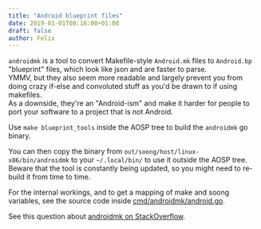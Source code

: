 ```yaml
---
title: "Android blueprint files"
date: 2019-01-01T08:18:00+01:00
draft: false
author: Felix
---
```


`androidmk` is a tool to convert Makefile-style `Android.mk` files to
`Android.bp` "blueprint" files, which look like json and are faster to parse.  
YMMV, but they also seem more readable and largely prevent you from doing crazy
if-else and convoluted stuff as you'd be drawn to if using makefiles.  
As a downside, they're an "Android-ism" and make it harder for people to port
your software to a project that is not Android.

Use `make blueprint_tools` inside the AOSP tree to build the `androidmk` go
binary.

You can then copy the binary from `out/soong/host/linux-x86/bin/androidmk` to
your `~/.local/bin/` to use it outside the AOSP tree. Beware that the tool is
constantly being updated, so you might need to re-build it from time to time.

For the internal workings, and to get a mapping of make and soong variables, see
the source code inside [cmd/androidmk/android.go][source].

See this question about [androidmk on StackOverflow][so-androidmk].

[so-androidmk]: https://stackoverflow.com/questions/51207766/where-can-i-find-androidmk-tool-to-convert-android-mk-to-android-bp
[source]: https://android.googlesource.com/platform/build/soong/+/refs/tags/android-10.0.0_r39/androidmk/cmd/androidmk/android.go#43
